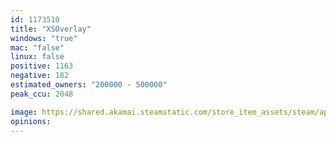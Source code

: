 ```yaml
---
id: 1173510
title: "XSOverlay"
windows: "true"
mac: "false"
linux: false
positive: 1163
negative: 182
estimated_owners: "200000 - 500000"
peak_ccu: 2048

image: https://shared.akamai.steamstatic.com/store_item_assets/steam/apps/1173510/header.jpg?t=1698417988
opinions:
---
```

